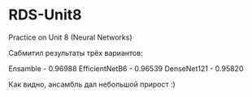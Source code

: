 # RDS-Unit8
 Practice on Unit 8 (Neural Networks)


Сабмитил результаты трёх вариантов:

Ensamble - 0.96988
EfficientNetB6 -  0.96539
DenseNet121 - 0.95820

Как видно, ансамбль дал небольшой прирост :)